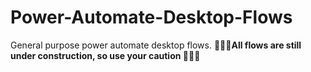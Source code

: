 # Power-Automate-Desktop-Flows
General purpose power automate desktop flows. 
**🚨🚨🚨All flows are still under construction, so use your caution 🚨🚨🚨**
